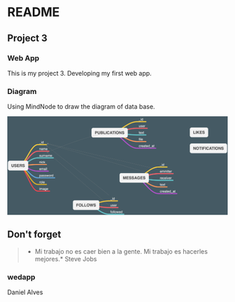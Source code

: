# README
## Project 3
### Web App

This is my project 3. Developing my first web app.

### Diagram
Using MindNode to draw the diagram of data base.

![](https://github.com/wedapps/webapp/blob/master/MindMapDiagram_dataBase.png "Data Base")

## Don't forget
> * Mi trabajo no es caer bien a la gente. Mi trabajo es hacerles mejores.* Steve Jobs

### wedapp
Daniel Alves
